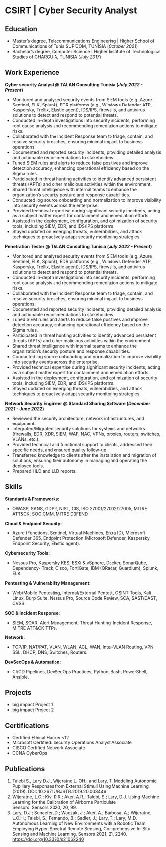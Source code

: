 # CSIRT | Cyber Security Analyst

## Education
- Master’s degree, Telecommunications Engineering | Higher School of Communications of Tunis SUP’COM, TUNISIA (_October 2021_)								       		
- Bachelor’s degree, Computer Science	| Higher Institute of Technological Studies of CHARGUIA, TUNISIA (_July 2017_)	 			        		

## Work Experience
**Cyber security Analyst @ TALAN Consulting Tunisia (_July 2022 - Present_)**
- Monitored and analyzed security events from SIEM tools (e.g.,Azure Sentinel, ELK, Splunk), EDR platforms (e.g., Windows Defender ATP, Kaspersky, Trellix, Elastic agent), IDS/IPS, firewalls, and antivirus solutions to detect and respond to potential threats.
- Conducted in-depth investigations into security incidents, performing root cause analysis and recommending remediation actions to mitigate risks.
- Collaborated with the Incident Response team to triage, contain, and resolve security breaches, ensuring minimal impact to business operations.
- Documented and reported security incidents, providing detailed analysis and actionable recommendations to stakeholders.
- Tuned SIEM rules and alerts to reduce false positives and improve detection accuracy, enhancing operational efficiency based on the Sigma rules.
- Participated in threat hunting activities to identify advanced persistent threats (APTs) and other malicious activities within the environment.
- Shared threat intelligence with internal teams to enhance the organization’s security posture and response capabilities.
- Conducted log source onboarding and normalization to improve visibility into security events across the enterprise.
- Provided technical expertise during significant security incidents, acting as a subject matter expert for containment and remediation efforts.
- Assisted in the deployment, configuration, and optimization of security tools, including SIEM, EDR, and IDS/IPS platforms.
- Stayed updated on emerging threats, vulnerabilities, and attack techniques to proactively adapt security monitoring strategies.

**Penetration Tester @ TALAN Consulting Tunisia (_July 2022 - Present_)**
- Monitored and analyzed security events from SIEM tools (e.g.,Azure Sentinel, ELK, Splunk), EDR platforms (e.g., Windows Defender ATP, Kaspersky, Trellix, Elastic agent), IDS/IPS, firewalls, and antivirus solutions to detect and respond to potential threats.
- Conducted in-depth investigations into security incidents, performing root cause analysis and recommending remediation actions to mitigate risks.
- Collaborated with the Incident Response team to triage, contain, and resolve security breaches, ensuring minimal impact to business operations.
- Documented and reported security incidents, providing detailed analysis and actionable recommendations to stakeholders.
- Tuned SIEM rules and alerts to reduce false positives and improve detection accuracy, enhancing operational efficiency based on the Sigma rules.
- Participated in threat hunting activities to identify advanced persistent threats (APTs) and other malicious activities within the environment.
- Shared threat intelligence with internal teams to enhance the organization’s security posture and response capabilities.
- Conducted log source onboarding and normalization to improve visibility into security events across the enterprise.
- Provided technical expertise during significant security incidents, acting as a subject matter expert for containment and remediation efforts.
- Assisted in the deployment, configuration, and optimization of security tools, including SIEM, EDR, and IDS/IPS platforms.
- Stayed updated on emerging threats, vulnerabilities, and attack techniques to proactively adapt security monitoring strategies.

**Network Security Engineer @ Standard Sharing Software (_December 2021 - June 2022_)**
- Reviewed the security architecture, network infrastructures, and equipment.
- Integrated/Migrated security solutions for systems and networks (firewalls, EDR, XDR, SIEM, WAF, NAC, VPNs, proxies, routers, switches, VLANs, etc.).
- Provided technical and functional support to clients, addressed their specific needs, and ensured quality follow-up.
- Transferred knowledge to clients after the installation and migration of solutions, ensuring their autonomy in managing and operating the deployed tools.
- Prepared HLD and LLD reports.

## Skills

**Standards & Frameworks:**
- OWASP, SANS, GDPR, NIST, CIS, ISO 27001/27002/27005, MITRE ATT&CK, SOC CMM, MITRE D3FEND
  
**Cloud & Endpoint Security:**
- Azure (Functions, Sentinel, Virtual Machines, Entra ID), Microsoft Defender 365, Endpoint Protection (Microsoft Defender, Kaspersky Endpoint Security, Elastic agent).

**Cybersecurity Tools:**
- Nessus Pro, Kaspersky KES, ESXi & vSphere, Docker, SonarQube, Dependency- Track, Cisco, FortiGate, IBM (QRadar, Guardium), Splunk, ELK

**Pentesting & Vulnerability Management:**
- Web/Mobile Pentesting, Internal/External Pentest, OSINT Tools, Kali Linux, Burp Suite, Nessus Pro, Source Code Review, SCA, SAST/DAST, CVSS.

**SOC & Incident Response:**
- SIEM, SOAR, Alert Management, Threat Hunting, Incident Response, MITRE ATT&CK TTPs.

**Network:**
- TCP/IP, NAT/PAT, VLAN, WLAN, ACL, WAN, Inter-VLAN Routing, VPN SSL, DHCP, DNS, Switches, Routers.

**DevSecOps & Automation:**
- CI/CD Pipelines, DevSecOps Practices, Python, Bash, PowerShell, Ansible.

## Projects
- big impact Project 1
- big impact Project 2

## Certifications
- Certified Ethical Hacker v12 
- Microsoft Certified: Security Operations Analyst Associate
- CISCO Certified Network Associate
- CCNA CyberOps 

## Publications
1. Talebi S., Lary D.J., Wijeratne L. OH., and Lary, T. Modeling Autonomic Pupillary Responses from External Stimuli Using Machine Learning (2019). DOI: 10.26717/BJSTR.2019.20.003446
2. Wijeratne, L.O.; Kiv, D.R.; Aker, A.R.; Talebi, S.; Lary, D.J. Using Machine Learning for the Calibration of Airborne Particulate Sensors. Sensors 2020, 20, 99.
3. Lary, D.J.; Schaefer, D.; Waczak, J.; Aker, A.; Barbosa, A.; Wijeratne, L.O.H.; Talebi, S.; Fernando, B.; Sadler, J.; Lary, T.; Lary, M.D. Autonomous Learning of New Environments with a Robotic Team Employing Hyper-Spectral Remote Sensing, Comprehensive In-Situ Sensing and Machine Learning. Sensors 2021, 21, 2240. https://doi.org/10.3390/s21062240

